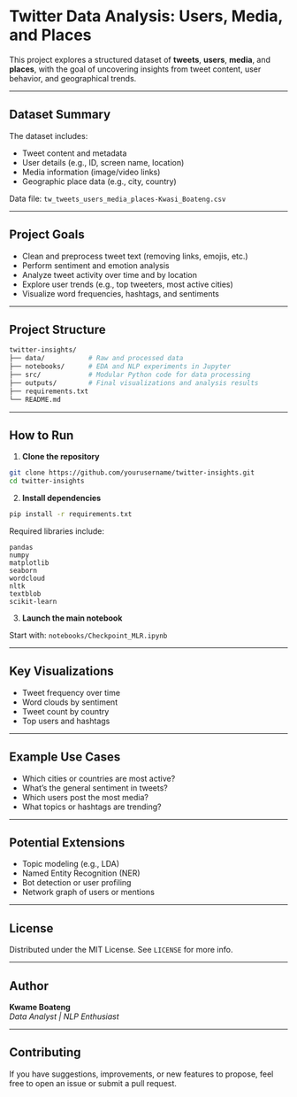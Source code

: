 
# Twitter Data Analysis: Users, Media, and Places

This project explores a structured dataset of **tweets**, **users**, **media**, and **places**, with the goal of uncovering insights from tweet content, user behavior, and geographical trends.

---

## Dataset Summary

The dataset includes:
- Tweet content and metadata
- User details (e.g., ID, screen name, location)
- Media information (image/video links)
- Geographic place data (e.g., city, country)

Data file: `tw_tweets_users_media_places-Kwasi_Boateng.csv`

---

## Project Goals

- Clean and preprocess tweet text (removing links, emojis, etc.)
- Perform sentiment and emotion analysis
- Analyze tweet activity over time and by location
- Explore user trends (e.g., top tweeters, most active cities)
- Visualize word frequencies, hashtags, and sentiments

---

## Project Structure

```bash
twitter-insights/
├── data/           # Raw and processed data
├── notebooks/      # EDA and NLP experiments in Jupyter
├── src/            # Modular Python code for data processing
├── outputs/        # Final visualizations and analysis results
├── requirements.txt
└── README.md
```

---

## How to Run

1. **Clone the repository**

```bash
git clone https://github.com/yourusername/twitter-insights.git
cd twitter-insights
```

2. **Install dependencies**

```bash
pip install -r requirements.txt
```

Required libraries include:

```text
pandas
numpy
matplotlib
seaborn
wordcloud
nltk
textblob
scikit-learn
```

3. **Launch the main notebook**

Start with: `notebooks/Checkpoint_MLR.ipynb`

---

## Key Visualizations

- Tweet frequency over time
- Word clouds by sentiment
- Tweet count by country
- Top users and hashtags

---

## Example Use Cases

- Which cities or countries are most active?
- What’s the general sentiment in tweets?
- Which users post the most media?
- What topics or hashtags are trending?

---

## Potential Extensions

- Topic modeling (e.g., LDA)
- Named Entity Recognition (NER)
- Bot detection or user profiling
- Network graph of users or mentions

---

## License

Distributed under the MIT License. See `LICENSE` for more info.

---

## Author

**Kwame Boateng**  
*Data Analyst | NLP Enthusiast*

---

## Contributing

If you have suggestions, improvements, or new features to propose, feel free to open an issue or submit a pull request.
